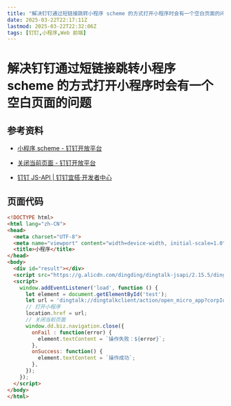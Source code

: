 ```yaml
---
title: "解决钉钉通过短链接跳转小程序 scheme 的方式打开小程序时会有一个空白页面的问题"
date: 2025-03-22T22:17:11Z
lastmod: 2025-03-22T22:32:06Z
tags: [钉钉,小程序,Web 前端]
---
```


# 解决钉钉通过短链接跳转小程序 scheme 的方式打开小程序时会有一个空白页面的问题

## 参考资料

- [小程序 scheme - 钉钉开放平台](https://open.dingtalk.com/document/orgapp/scheme-of-mini-programs)
- [关闭当前页面 - 钉钉开放平台](https://open.dingtalk.com/document/orgapp/close-the-current-page)

- [钉钉 JS-API | 钉钉宜搭·开发者中心](https://dingtalk-yida.github.io/developer-site/docs/api/dingAPI/)

## 页面代码

```html
<!DOCTYPE html>
<html lang="zh-CN">
<head>
  <meta charset="UTF-8">
  <meta name="viewport" content="width=device-width, initial-scale=1.0">
  <title>小程序</title>
</head>
<body>
  <div id="result"></div>
  <script src="https://g.alicdn.com/dingding/dingtalk-jsapi/2.15.5/dingtalk.open.js"></script>
  <script>
    window.addEventListener('load', function () {
      let element = document.getElementById('test');
      let url = 'dingtalk://dingtalkclient/action/open_micro_app?corpId=<corpId>&miniAppId=<miniAppId>&agentId=<agentId>&pVersion=1&packageType=1&page=pages/HomeView/Index';
      // 打开小程序
      location.href = url;
      // 关闭当前页面
      window.dd.biz.navigation.close({
        onFail : function(error) {
          element.textContent = `操作失败：${error}`;
        },
        onSuccess: function() {
          element.textContent = `操作成功`;
        },
      });
    });
  </script>
</body>
</html>
```

‍

